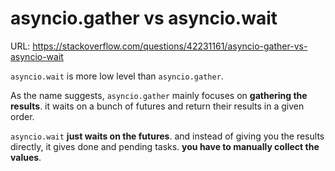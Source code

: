 # asyncio.gather vs asyncio.wait

URL: https://stackoverflow.com/questions/42231161/asyncio-gather-vs-asyncio-wait

`asyncio.wait` is more low level than `asyncio.gather`.

As the name suggests, `asyncio.gather` mainly focuses on **gathering the results**. it waits on a bunch of futures and return their results in a given order.

`asyncio.wait` **just waits on the futures**. and instead of giving you the results directly, it gives done and pending tasks. **you have to manually collect the values**.






